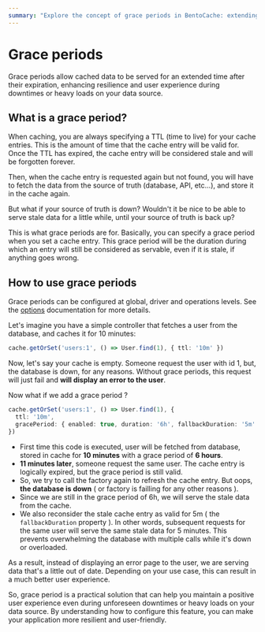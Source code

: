 ```yaml
---
summary: "Explore the concept of grace periods in BentoCache: extending the life of cached data beyond its TTL for enhanced resilience. Understand how it improves user experience during downtimes and ensures continuous data access."
---
```


# Grace periods

Grace periods allow cached data to be served for an extended time after their expiration, enhancing resilience and user experience during downtimes or heavy loads on your data source.

## What is a grace period?

When caching, you are always specifying a TTL (time to live) for your cache entries. This is the amount of time that the cache entry will be valid for. Once the TTL has expired, the cache entry will be considered stale and will be forgotten forever.

Then, when the cache entry is requested again but not found, you will have to fetch the data from the source of truth (database, API, etc...), and store it in the cache again.

But what if your source of truth is down? Wouldn't it be nice to be able to serve stale data for a little while, until your source of truth is back up?

This is what grace periods are for. Basically, you can specify a grace period when you set a cache entry. This grace period will be the duration during which an entry will still be considered as servable, even if it is stale, if anything goes wrong.

## How to use grace periods

Grace periods can be configured at global, driver and operations levels. See the [options](./options.md) documentation for more details.

Let's imagine you have a simple controller that fetches a user from the database, and caches it for 10 minutes:

```ts
cache.getOrSet('users:1', () => User.find(1), { ttl: '10m' })
```

Now, let's say your cache is empty. Someone request the user with id 1, but, the database is down, for any reasons. Without grace periods, this request will just fail and **will display an error to the user**.

Now what if we add a grace period ?

```ts
cache.getOrSet('users:1', () => User.find(1), {
  ttl: '10m',
  gracePeriod: { enabled: true, duration: '6h', fallbackDuration: '5m' }
})
```

- First time this code is executed, user will be fetched from database, stored in cache for **10 minutes** with a grace period of **6 hours**.
- **11 minutes later**, someone request the same user. The cache entry is logically expired, but the grace period is still valid.
- So, we try to call the factory again to refresh the cache entry. But oops, **the database is down** ( or factory is failling for any other reasons ). 
- Since we are still in the grace period of 6h, we will serve the stale data from the cache.
- We also reconsider the stale cache entry as valid for 5m ( the `fallbackDuration` property ). In other words, subsequent requests for the same user will serve the same stale data for 5 minutes. This prevents overwhelming the database with multiple calls while it's down or overloaded. 

As a result, instead of displaying an error page to the user, we are serving data that's a little out of date. Depending on your use case, this can result in a much better user experience.

So, grace period is a practical solution that can help you maintain a positive user experience even during unforeseen downtimes or heavy loads on your data source. By understanding how to configure this feature, you can make your application more resilient and user-friendly.
